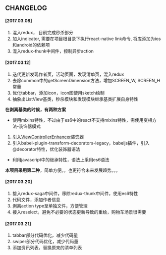 <!--
@Author: hongliang yu <yuhongliang>
@Date:   08-Mar-2017
@Email:  yuhongliang900@163.com
@Filename: CHANGELOG.md
@Last modified by:   yuhongliang
@Last modified time: 21-Mar-2017
@License: MIT
@Copyright: All reserved by yuhongliang<yuhongliang900@163.com>
-->


## CHANGELOG

#### [2017.03.08]
1. 混入redux， 目前完成秒杀部分
2. 加入indicator, 需要在项目根目录下执行react-native link命令, 将库添加为ios和android的依赖项
3. 混入redux-thunk中间件，控制异步action

#### [2017.03.12]
1. 迭代更新发现作者页，活动页面，发现清单页，混入redux
2. 去除common中的getScreenDimension方法，增加SCREEN_W, SCREEN_H常量
3. 优化tabbar，添加icon，icon图使用sketch绘制
3. 抽象出ListView基类，秒杀模块和发现模块继承基类扩展自身特性

**在剥离基类的时候，有两种方案**

* 使用mixins特性，不过由于es6中的react不支持mixins特性，需使用变相方法-装饰器模式
1. [引入ViewControllerEnhancer装饰器](http://egorsmirnov.me/2015/09/30/react-and-es6-part4.html)
2. 引入babel-plugin-transform-decorators-legacy，babeljs插件，引入@decorator特性，优化装饰器语法

* 利用javascript中的继承特性，语法上采用es6语法

**本项目采用第二种**，简单方便。。也更符合未来发展趋势。。。


#### [2017.03.20]
1. 接入redux-saga中间件，移除redux-thunk中间件，使用es6特性
2. 代码文件，添加作者信息
3. 剥离action type至单独文件，方便管理
4. 接入reselect，避免不必要的状态更新导致的重绘，购物车场景很需要

#### [2017.03.21]
1. tabbar部分代码优化，减少代码量
2. swiper部分代码优化，减少代码量
3. 添加资讯列表，替换原来的清单列表
